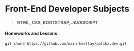 # Front-End Developer Subjects
>#### HTML, CSS, BOOTSTRAP, JAVASCRIPT

#### Homeworks and Lessons
```
git clone https://github.com/main-hesflay/patika.dev.git
```
